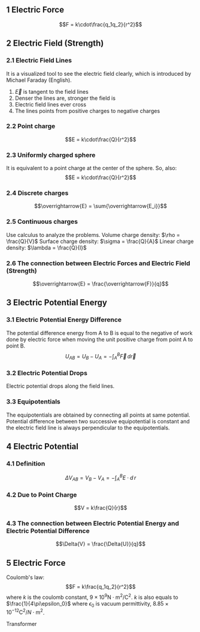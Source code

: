 ## 1 Electric Force
$$F = k\cdot\frac{q_1q_2}{r^2}$$

## 2 Electric Field (Strength)
### 2.1 Electric Field Lines
It is a visualized tool to see the electric field clearly, which is introduced by Michael Faraday (English). 
1. $\overrightarrow{E}$ is tangent to the field lines
2. Denser the lines are, stronger the field is
3. Electric field lines ever cross
4. The lines points from positive charges to negative charges
### 2.2 Point charge
$$E = k\cdot\frac{Q}{r^2}$$
### 2.3 Uniformly charged sphere
It is equivalent to a point charge at the center of the sphere. So, also: 
$$E = k\cdot\frac{Q}{r^2}$$
### 2.4 Discrete charges
$$\overrightarrow{E} = \sum{\overrightarrow{E_i}}$$
### 2.5 Continuous charges
Use calculus to analyze the problems. 
Volume charge density: $\rho = \frac{Q}{V}$
Surface charge density: $\sigma = \frac{Q}{A}$
Linear charge density: $\lambda = \frac{Q}{l}$
### 2.6 The connection between Electric Forces and Electric Field (Strength)
$$\overrightarrow{E} = \frac{\overrightarrow{F}}{q}$$

## 3 Electric Potential Energy
### 3.1 Electric Potential Energy Difference
The potential difference energy from A to B is equal to the negative of work done by electric force when moving the unit positive charge from point A to point B. 
$$U_{AB} = U_B-U_A = -\int_A^B{\vec{F}\,d\vec{r}}$$

### 3.2 Electric Potential Drops
Electric potential drops along the field lines. 

### 3.3 Equipotentials
The equipotentials are obtained by connecting all points at same potential. 
Potential difference between two successive equipotential is constant and the electric field line is always perpendicular to the equipotentials. 

## 4 Electric Potential
### 4.1 Definition
$$\Delta{V}_{AB} = V_B-V_A = -\int_A^B{E\cdot d\,r}$$

### 4.2 Due to Point Charge
$$V = k\frac{Q}{r}$$

### 4.3 The connection between Electric Potential Energy and Electric Potential Difference
$$\Delta{V} = \frac{\Delta{U}}{q}$$

## 5 Electric Force
Coulomb's law: $$F = k\frac{q_1q_2}{r^2}$$where $k$ is the coulomb constant, $9\times 10^9\text{N}\cdot \text{m}^2/\text{C}^2$. 
$k$ is also equals to $\frac{1}{4\pi\epsilon_0}$ where $\epsilon_0$ is vacuum permittivity, $8.85\times 10^{-12}\text{C}^2/N\cdot \text{m}^2$. 

Transformer
